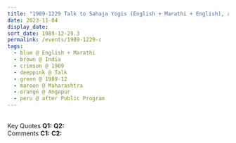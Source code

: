 ```yaml
---
title: "1989-1229 Talk to Sahaja Yogis (English + Marathi + English), after the Public Program with an Aggression, Aṃgāpūr (near Brahmapuri), Maharashtra, India"
date: 2023-11-04
display_date: 
sort_date: 1989-12-29.3
permalink: /events/1989-1229-c
tags:
  - blue @ English + Marathi
  - brown @ India
  - crimson @ 1989
  - deeppink @ Talk
  - green @ 1989-12
  - maroon @ Maharashtra
  - orange @ Angapur
  - peru @ after Public Program
---
```


<br>

<wave-list>
  <list-title color="DarkSeaGreen" width="55">Key Quotes</list-title>
  <list-item color="BlanchedAlmond" width="280"><b>Q1:</b> <i></i></list-item>
  <list-item color="Lavender" width="280"><b>Q2:</b> <i></i></list-item>
</wave-list>

<br>

<wave-list>
  <list-title color="DarkSeaGreen" width="55">Comments</list-title>
  <list-item color="BlanchedAlmond" width="280"><b>C1:</b> <i></i></list-item>
  <list-item color="Lavender" width="280"><b>C2:</b> <i></i></list-item>
</wave-list>